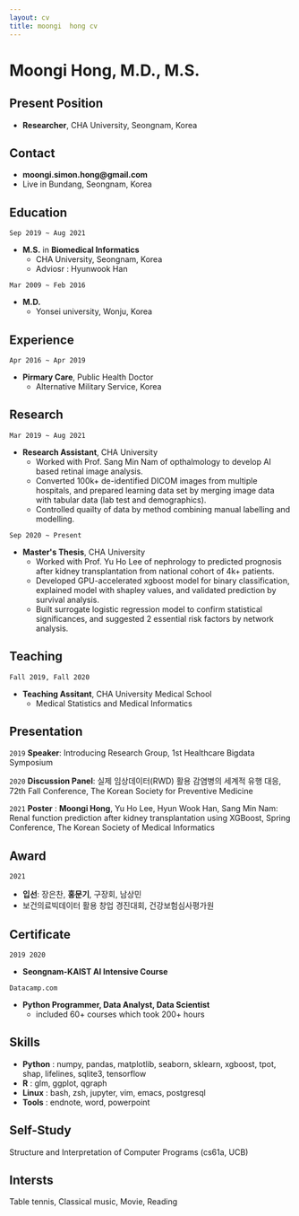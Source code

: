 ```yaml
---
layout: cv
title: moongi  hong cv
---
```


# Moongi Hong, M.D., M.S.

## Present Position
- __Researcher__, CHA University, Seongnam, Korea

## Contact
- __moongi.simon.hong@gmail.com__
- Live in Bundang, Seongnam, Korea

## Education
`Sep 2019 ~ Aug 2021 `
- __M.S.__ in __Biomedical Informatics__
  - CHA University, Seongnam, Korea
  - Adviosr : Hyunwook Han

`Mar 2009 ~ Feb 2016`
- __M.D.__
  - Yonsei university, Wonju, Korea

## Experience
`Apr 2016 ~ Apr 2019`
- __Pirmary Care__, Public Health Doctor
  - Alternative Military Service, Korea


## Research
`Mar 2019 ~ Aug 2021`
- __Research Assistant__, CHA University
  - Worked with Prof. Sang Min Nam of opthalmology to develop AI based retinal image analysis.
  - Converted 100k+ de-identified DICOM images from multiple hospitals, and prepared learning data set by merging image data with tabular data (lab test and demographics).
  - Controlled quailty of data by method combining manual labelling and modelling. 

`Sep 2020 ~ Present`
- __Master's Thesis__, CHA University
  - Worked with Prof. Yu Ho Lee of nephrology to predicted prognosis after kidney transplantation from national cohort of 4k+ patients.
  - Developed GPU-accelerated xgboost model for binary classification, explained model with shapley values, and validated prediction by survival analysis.
  - Built surrogate logistic regression model to confirm statistical significances, and suggested 2 essential risk factors by network analysis.

## Teaching
`Fall 2019, Fall 2020`
- __Teaching Assitant__, CHA University Medical School
  - Medical Statistics and Medical Informatics

## Presentation
`2019`
__Speaker__: Introducing Research Group, 1st Healthcare Bigdata Symposium

`2020`
__Discussion Panel__: 실제 임상데이터(RWD) 활용 감염병의 세계적 유행 대응, 72th Fall Conference, The Korean Society for Preventive Medicine

`2021`
__Poster__ : __Moongi Hong__, Yu Ho Lee, Hyun Wook Han, Sang Min Nam: Renal function prediction after kidney transplantation using XGBoost, Spring Conference, The Korean Society of Medical Informatics

## Award
`2021`
- __입선__: 장은찬, __홍문기__, 구장회, 남상민
- 보건의료빅데이터 활용 창업 경진대회, 건강보험심사평가원

## Certificate
`2019 2020`
- __Seongnam-KAIST AI Intensive Course__

`Datacamp.com`
- __Python Programmer, Data Analyst, Data Scientist__
  - included 60+ courses which took 200+ hours

## Skills
- __Python__ : numpy, pandas, matplotlib, seaborn, sklearn, xgboost, tpot, shap, lifelines, sqlite3, tensorflow
- __R__ : glm, ggplot, qgraph
- __Linux__ : bash, zsh, jupyter, vim, emacs, postgresql
- __Tools__ : endnote, word, powerpoint

## Self-Study
Structure and Interpretation of Computer Programs (cs61a, UCB)

## Intersts
Table tennis, Classical music, Movie, Reading
